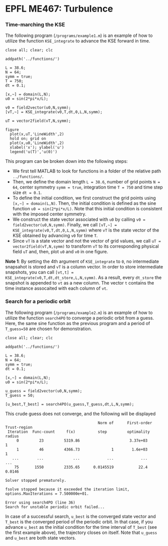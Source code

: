 # EPFL ME467: Turbulence
### Time-marching the KSE
The following program (`/programs/example1.m`) is an example of how to utilize the function `KSE_integrate` to advance the KSE forward in time.
```
close all; clear; clc

addpath('../functions/')

L = 38.6;
N = 64;
symm = true;
T = 750;
dt = 0.1;

[x,~] = domain(L,N);
u0 = sin(2*pi*x/L);

v0 = field2vector(u0,N,symm);
[vT,~] = KSE_integrate(v0,T,dt,0,L,N,symm);

uT = vector2field(vT,N,symm);

figure
  plot(x,uT,'LineWidth',2)
  hold on; grid on
  plot(x,u0,'LineWidth',2)
  xlabel('x'); ylabel('u')
  legend('u(T)','u(0)')
```
This program can be broken down into the following steps:
- We first tell MATLAB to look for functions in a folder of the relative path `../functions/`.
- Then, we define the domain length `L = 38.6`, number of grid points `N = 64`, center symmetry `symm = true`, integration time `T = 750` and time step size `dt = 0.1`.
- To define the initial condition, we first construct the grid points using `[x,~] = domain(L,N)`. Then, the initial condition is defined as the sine function `u0 = sin(2*pi*x/L)`. Note that this initial condition is consistent with the imposed center symmetry.
- We construct the state vector associated with `u0` by calling `v0 = field2vector(u0,N,symm)`. Finally, we call `[vT,~] = KSE_integrate(v0,T,dt,0,L,N,symm)` where `vT` is the state vector of the KSE obtained by advancing `v0` for time `T`.
- Since `vT` is a state vector and not the vector of grid values, we call `uT = vector2field(vT,N,symm)` to transform `vT` to its corresponding physical field `uT` and, then, plot `u0` and `v0` in one figure.

 **Note 1**: By setting the 4th argument of `KSE_integrate` to `0`, no intermediate snapsahot is stored and `vT` is a column vector. In order to store intermediate snapshots, you can call `[vt,t] = KSE_integrate(v0,T,dt,dt_store,L,N,symm)`. As a result, every `dt_store` the snapshot is appended to `vt` as a new column. The vector `t` contains the time instance assocaited with each column of `vt`.

### Search for a periodic orbit
The following program (`/programs/example2.m`) is an example of how to utilize the function `search4PO` to converge a periodic orbit from a guess. Here, the same sine function as the previous program and a period of `T_guess=50` are chosen for demonstration.
```
close all; clear; clc

addpath('../functions/')

L = 38.6;
N = 64;
symm = true;
dt = 0.1;

[x,~] = domain(L,N);
u0 = sin(2*pi*x/L);

u_guess = field2vector(u0,N,symm);
T_guess = 50;

[u_best,T_best] = search4PO(u_guess,T_guess,dt,L,N,symm); 
```
This crude guess does not converge, and the following will be displayed
```
                                         Norm of      First-order   Trust-region
 Iteration  Func-count     f(x)          step         optimality    radius
     0         23         5319.86                      3.37e+03               1
     1         46         4366.73              1        1.6e+03               1
   ...        ...             ...            ...            ...             ...
    75       1550         2335.65      0.0145519           22.4          0.0146

Solver stopped prematurely.

fsolve stopped because it exceeded the iteration limit,
options.MaxIterations = 7.500000e+01.

Error using search4PO (line 36)
Search for unstable periodic orbit failed...
```
In case of a successful search, `u_best` is the converged state vector and `T_best` is the converged period of the periodic orbit. In that case, if you advance `u_best` as the initial condition for the time interval of `T_best` (see the first example above), the trajectory closes on itself. Note that `u_guess` and `u_best` are both state vectors.
